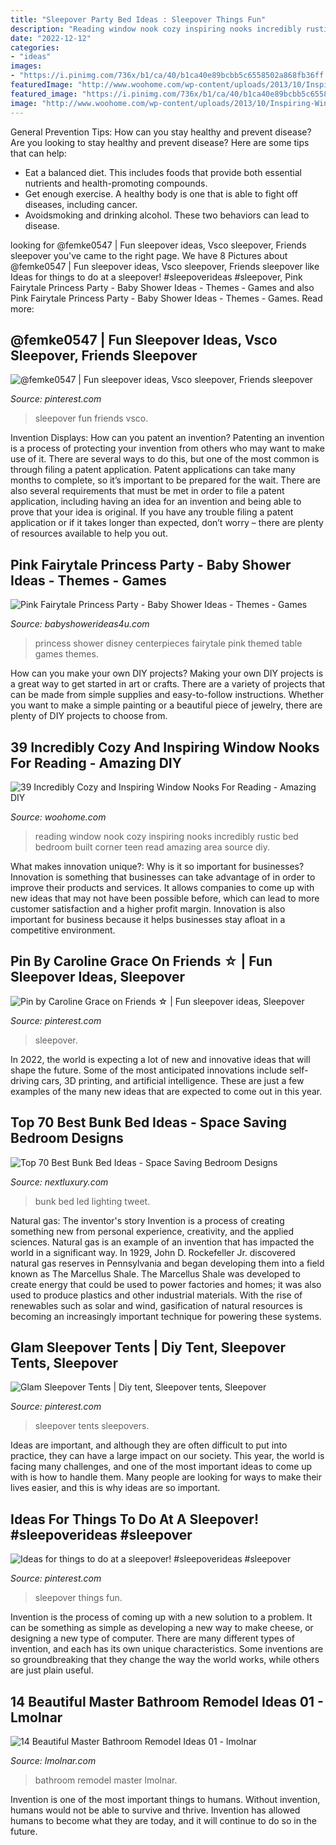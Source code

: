 ```yaml
---
title: "Sleepover Party Bed Ideas : Sleepover Things Fun"
description: "Reading window nook cozy inspiring nooks incredibly rustic bed bedroom built corner teen read amazing area source diy"
date: "2022-12-12"
categories:
- "ideas"
images:
- "https://i.pinimg.com/736x/b1/ca/40/b1ca40e89bcbb5c6558502a868fb36ff.jpg"
featuredImage: "http://www.woohome.com/wp-content/uploads/2013/10/Inspiring-Window-Reading-Nook-17.jpg"
featured_image: "https://i.pinimg.com/736x/b1/ca/40/b1ca40e89bcbb5c6558502a868fb36ff.jpg"
image: "http://www.woohome.com/wp-content/uploads/2013/10/Inspiring-Window-Reading-Nook-17.jpg"
---
```



General Prevention Tips: How can you stay healthy and prevent disease?
Are you looking to stay healthy and prevent disease? Here are some tips that can help: 
- Eat a balanced diet. This includes foods that provide both essential nutrients and health-promoting compounds. 
- Get enough exercise. A healthy body is one that is able to fight off diseases, including cancer. 
- Avoidsmoking and drinking alcohol. These two behaviors can lead to disease.

	

		
looking for @femke0547 | Fun sleepover ideas, Vsco sleepover, Friends sleepover you've came to the right page. We have 8 Pictures about @femke0547 | Fun sleepover ideas, Vsco sleepover, Friends sleepover like Ideas for things to do at a sleepover! #sleepoverideas #sleepover, Pink Fairytale Princess Party - Baby Shower Ideas - Themes - Games and also Pink Fairytale Princess Party - Baby Shower Ideas - Themes - Games. Read more:
		
    
## @femke0547 | Fun Sleepover Ideas, Vsco Sleepover, Friends Sleepover

<img loading=lazy src="https://i.pinimg.com/736x/13/d1/30/13d130c7b10148ae4a41e42e066cfe46.jpg" onerror="this.onerror=null;this.src='https://tse1.mm.bing.net/th?id=OIP.qfxZaeuk9z97SJ1oITBD6AHaJu&amp;pid=15.1';" alt="@femke0547 | Fun sleepover ideas, Vsco sleepover, Friends sleepover">

_Source: pinterest.com_

>sleepover fun friends vsco. 

	

Invention Displays: How can you patent an invention?
Patenting an invention is a process of protecting your invention from others who may want to make use of it. There are several ways to do this, but one of the most common is through filing a patent application. Patent applications can take many months to complete, so it’s important to be prepared for the wait. There are also several requirements that must be met in order to file a patent application, including having an idea for an invention and being able to prove that your idea is original. If you have any trouble filing a patent application or if it takes longer than expected, don’t worry – there are plenty of resources available to help you out.

    
## Pink Fairytale Princess Party - Baby Shower Ideas - Themes - Games

<img loading=lazy src="http://www.babyshowerideas4u.com/wp-content/uploads/2014/01/princess-51.jpg" onerror="this.onerror=null;this.src='https://tse4.mm.bing.net/th?id=OIP.8FCeP8S5CYpfyLGueVRzTwHaLH&amp;pid=15.1';" alt="Pink Fairytale Princess Party - Baby Shower Ideas - Themes - Games">

_Source: babyshowerideas4u.com_

>princess shower disney centerpieces fairytale pink themed table games themes. 

	

How can you make your own DIY projects?
Making your own DIY projects is a great way to get started in art or crafts. There are a variety of projects that can be made from simple supplies and easy-to-follow instructions. Whether you want to make a simple painting or a beautiful piece of jewelry, there are plenty of DIY projects to choose from.

    
## 39 Incredibly Cozy And Inspiring Window Nooks For Reading - Amazing DIY

<img loading=lazy src="http://www.woohome.com/wp-content/uploads/2013/10/Inspiring-Window-Reading-Nook-17.jpg" onerror="this.onerror=null;this.src='https://tse1.mm.bing.net/th?id=OIP.rC1YXZad2Y4mqAVXE5ultgHaJ4&amp;pid=15.1';" alt="39 Incredibly Cozy and Inspiring Window Nooks For Reading - Amazing DIY">

_Source: woohome.com_

>reading window nook cozy inspiring nooks incredibly rustic bed bedroom built corner teen read amazing area source diy. 

	

What makes innovation unique?: Why is it so important for businesses?
Innovation is something that businesses can take advantage of in order to improve their products and services. It allows companies to come up with new ideas that may not have been possible before, which can lead to more customer satisfaction and a higher profit margin. Innovation is also important for business because it helps businesses stay afloat in a competitive environment.

    
## Pin By Caroline Grace On Friends ☆ | Fun Sleepover Ideas, Sleepover

<img loading=lazy src="https://i.pinimg.com/736x/b1/ca/40/b1ca40e89bcbb5c6558502a868fb36ff.jpg" onerror="this.onerror=null;this.src='https://tse3.mm.bing.net/th?id=OIP.UPv1q-j7NgA-fQiX8EUzLAHaJ4&amp;pid=15.1';" alt="Pin by Caroline Grace on Friends ☆ | Fun sleepover ideas, Sleepover">

_Source: pinterest.com_

>sleepover. 

	

In 2022, the world is expecting a lot of new and innovative ideas that will shape the future. Some of the most anticipated innovations include self-driving cars, 3D printing, and artificial intelligence. These are just a few examples of the many new ideas that are expected to come out in this year.

    
## Top 70 Best Bunk Bed Ideas - Space Saving Bedroom Designs

<img loading=lazy src="http://nextluxury.com/wp-content/uploads/led-lighting-bunk-bed-ideas.jpg" onerror="this.onerror=null;this.src='https://tse4.mm.bing.net/th?id=OIP.rsBl2cIru8cPB0QmTvw5rgAAAA&amp;pid=15.1';" alt="Top 70 Best Bunk Bed Ideas - Space Saving Bedroom Designs">

_Source: nextluxury.com_

>bunk bed led lighting tweet. 

	

Natural gas: The inventor's story
Invention is a process of creating something new from personal experience, creativity, and the applied sciences. Natural gas is an example of an invention that has impacted the world in a significant way. In 1929, John D. Rockefeller Jr. discovered natural gas reserves in Pennsylvania and began developing them into a field known as The Marcellus Shale. The Marcellus Shale was developed to create energy that could be used to power factories and homes; it was also used to produce plastics and other industrial materials. With the rise of renewables such as solar and wind, gasification of natural resources is becoming an increasingly important technique for powering these systems.

    
## Glam Sleepover Tents | Diy Tent, Sleepover Tents, Sleepover

<img loading=lazy src="https://i.pinimg.com/736x/c9/03/7a/c9037a3065e2e95f110a33c688058f70.jpg" onerror="this.onerror=null;this.src='https://tse4.mm.bing.net/th?id=OIP.9UihzsQP10r9VW2f_2haOgHaJ3&amp;pid=15.1';" alt="Glam Sleepover Tents | Diy tent, Sleepover tents, Sleepover">

_Source: pinterest.com_

>sleepover tents sleepovers. 

	

Ideas are important, and although they are often difficult to put into practice, they can have a large impact on our society. This year, the world is facing many challenges, and one of the most important ideas to come up with is how to handle them. Many people are looking for ways to make their lives easier, and this is why ideas are so important.

    
## Ideas For Things To Do At A Sleepover! #sleepoverideas #sleepover

<img loading=lazy src="https://i.pinimg.com/736x/e6/40/df/e640df6452d7bae57b1d54f87014ce28.jpg" onerror="this.onerror=null;this.src='https://tse1.mm.bing.net/th?id=OIP.nBja8gGI5WHhKALkyO1TtgHaJ3&amp;pid=15.1';" alt="Ideas for things to do at a sleepover! #sleepoverideas #sleepover">

_Source: pinterest.com_

>sleepover things fun. 

	

Invention is the process of coming up with a new solution to a problem. It can be something as simple as developing a new way to make cheese, or designing a new type of computer. There are many different types of invention, and each has its own unique characteristics. Some inventions are so groundbreaking that they change the way the world works, while others are just plain useful.

    
## 14 Beautiful Master Bathroom Remodel Ideas 01 - Lmolnar

<img loading=lazy src="https://lmolnar.com/wp-content/uploads/2019/09/14-Beautiful-Master-Bathroom-Remodel-Ideas_01.jpg" onerror="this.onerror=null;this.src='https://tse3.mm.bing.net/th?id=OIP.8SDclMZO410Uy0ZhPJ6SGwHaJ3&amp;pid=15.1';" alt="14 Beautiful Master Bathroom Remodel Ideas 01 - lmolnar">

_Source: lmolnar.com_

>bathroom remodel master lmolnar. 

	

Invention is one of the most important things to humans. Without invention, humans would not be able to survive and thrive. Invention has allowed humans to become what they are today, and it will continue to do so in the future.

